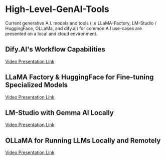 # High-Level-GenAI-Tools
Current generative A.I. models and tools (i.e LLaMA-Factory, LM-Studio / HuggingFace, OLLaMa, and dify.ai) for common A.I use-cases are presented on a local and cloud environment.

## Dify.AI's Workflow Capabilities

[Video Presentation Link](https://youtu.be/NVD70Zs0Zeo)

## LLaMA Factory & HuggingFace for Fine-tuning Specialized Models

[Video Presentation Link](https://youtu.be/2TjtJlaugX4)

## LM-Studio with Gemma AI Locally

[Video Presentation Link](https://youtu.be/Vja5rKub2fo)

## OLLaMA for Running LLMs Locally and Remotely

[Video Presentation Link](https://youtu.be/cfJ5vtLrOWI)
